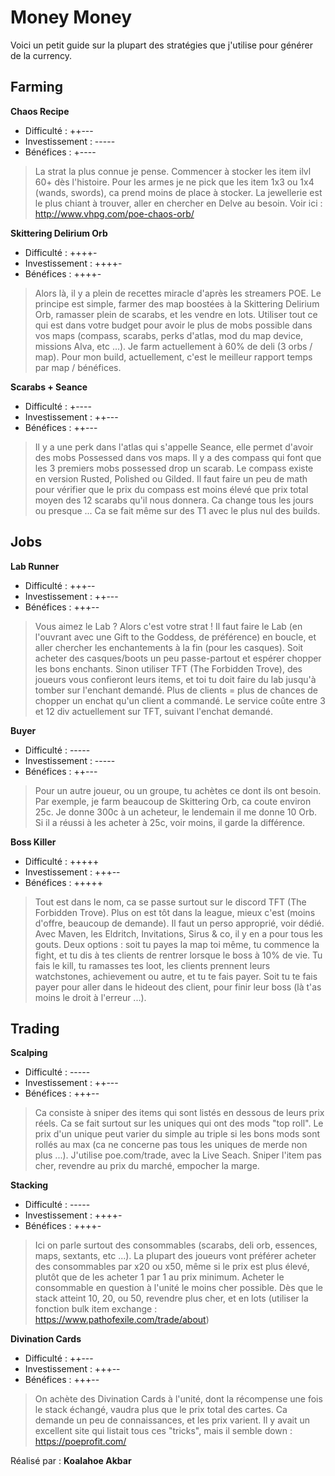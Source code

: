 # Money Money
Voici un petit guide sur la plupart des stratégies que j'utilise pour générer de la currency.


## Farming

**Chaos Recipe**
- Difficulté : ++---
- Investissement : -----
- Bénéfices : +----
> La strat la plus connue je pense. Commencer à stocker les item ilvl 60+ dès l'histoire. Pour les armes je ne pick que les item 1x3 ou 1x4 (wands, swords), ca prend moins de place à stocker. La jewellerie est le plus chiant à trouver, aller en chercher en Delve au besoin. Voir ici : http://www.vhpg.com/poe-chaos-orb/

**Skittering Delirium Orb**
- Difficulté : ++++-
- Investissement : ++++-
- Bénéfices : ++++-
> Alors là, il y a plein de recettes miracle d'après les streamers POE. Le principe est simple, farmer des map boostées à la Skittering Delirium Orb, ramasser plein de scarabs, et les vendre en lots. Utiliser tout ce qui est dans votre budget pour avoir le plus de mobs possible dans vos maps (compass, scarabs, perks d'atlas, mod du map device, missions Alva, etc ...). Je farm actuellement à 60% de deli (3 orbs / map). Pour mon build, actuellement, c'est le meilleur rapport temps par map / bénéfices.

**Scarabs + Seance**
- Difficulté : +----
- Investissement : ++---
- Bénéfices : ++---
> Il y a une perk dans l'atlas qui s'appelle Seance, elle permet d'avoir des mobs Possessed dans vos maps. Il y a des compass qui font que les 3 premiers mobs possessed drop un scarab. Le compass existe en version Rusted, Polished ou Gilded. Il faut faire un peu de math pour vérifier que le prix du compass est moins élevé que prix total moyen des 12 scarabs qu'il nous donnera. Ca change tous les jours ou presque ... Ca se fait même sur des T1 avec le plus nul des builds.

## Jobs

**Lab Runner**
- Difficulté : +++--
- Investissement : ++---
- Bénéfices : +++--
> Vous aimez le Lab ? Alors c'est votre strat ! Il faut faire le Lab (en l'ouvrant avec une Gift to the Goddess, de préférence) en boucle, et aller chercher les enchantements à la fin (pour les casques). Soit acheter des casques/boots un peu passe-partout et espérer chopper les bons enchants. Sinon utiliser TFT (The Forbidden Trove), des joueurs vous confieront leurs items, et toi tu doit faire du lab jusqu'à tomber sur l'enchant demandé. Plus de clients = plus de chances de chopper un enchat qu'un client a commandé. Le service coûte entre 3 et 12 div actuellement sur TFT, suivant l'enchat demandé.

**Buyer**
- Difficulté : -----
- Investissement : -----
- Bénéfices : ++---
> Pour un autre joueur, ou un groupe, tu achètes ce dont ils ont besoin. Par exemple, je farm beaucoup de Skittering Orb, ca coute environ 25c. Je donne 300c à un acheteur, le lendemain il me donne 10 Orb. Si il a réussi à les acheter à 25c, voir moins, il garde la différence.

**Boss Killer**
- Difficulté : +++++
- Investissement : +++--
- Bénéfices : +++++
> Tout est dans le nom, ca se passe surtout sur le discord TFT (The Forbidden Trove). Plus on est tôt dans la league, mieux c'est (moins d'offre, beaucoup de demande). Il faut un perso approprié, voir dédié. Avec Maven, les Eldritch, Invitations, Sirus & co, il y en a pour tous les gouts. Deux options : soit tu payes la map toi même, tu commence la fight, et tu dis à tes clients de rentrer lorsque le boss à 10% de vie. Tu fais le kill, tu ramasses tes loot, les clients prennent leurs watchstones, achievement ou autre, et tu te fais payer. Soit tu te fais payer pour aller dans le hideout des client, pour finir leur boss (là t'as moins le droit à l'erreur ...). 

## Trading

**Scalping**
- Difficulté : -----
- Investissement : ++---
- Bénéfices : +++--
> Ca consiste à sniper des items qui sont listés en dessous de leurs prix réels. Ca se fait surtout sur les uniques qui ont des mods "top roll". Le prix d'un unique peut varier du simple au triple si les bons mods sont rollés au max (ca ne concerne pas tous les uniques de merde non plus ...). J'utilise poe.com/trade, avec la Live Seach. Sniper l'item pas cher, revendre au prix du marché, empocher la marge.

**Stacking**
- Difficulté : -----
- Investissement : ++++-
- Bénéfices : ++++-
> Ici on parle surtout des consommables (scarabs, deli orb, essences, maps, sextants,  etc ...). La plupart des joueurs vont préférer acheter des consommables par x20 ou x50, même si le prix est plus élevé, plutôt que de les acheter 1 par 1 au prix minimum. Acheter le consommable en question à l'unité le moins cher possible. Dès que le stack atteint 10, 20, ou 50, revendre plus cher, et en lots (utiliser la fonction bulk item exchange : https://www.pathofexile.com/trade/about)

**Divination Cards**
- Difficulté : ++---
- Investissement : +++--
- Bénéfices : +++--
> On achète des Divination Cards à l'unité, dont la récompense une fois le stack échangé, vaudra plus que le prix total des cartes. Ca demande un peu de connaissances, et les prix varient. Il y avait un excellent site qui listait tous ces "tricks", mais il semble down : https://poeprofit.com/

Réalisé par : **Koalahoe Akbar**
